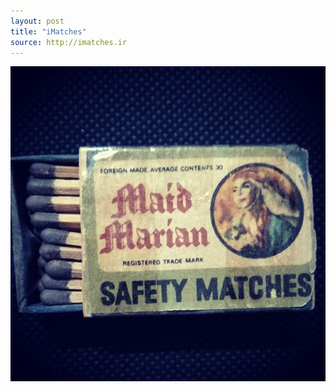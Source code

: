 ```yaml
---
layout: post
title: "iMatches"
source: http://imatches.ir
---
```


<img src="../assets/img/matches/matches-40.jpg">